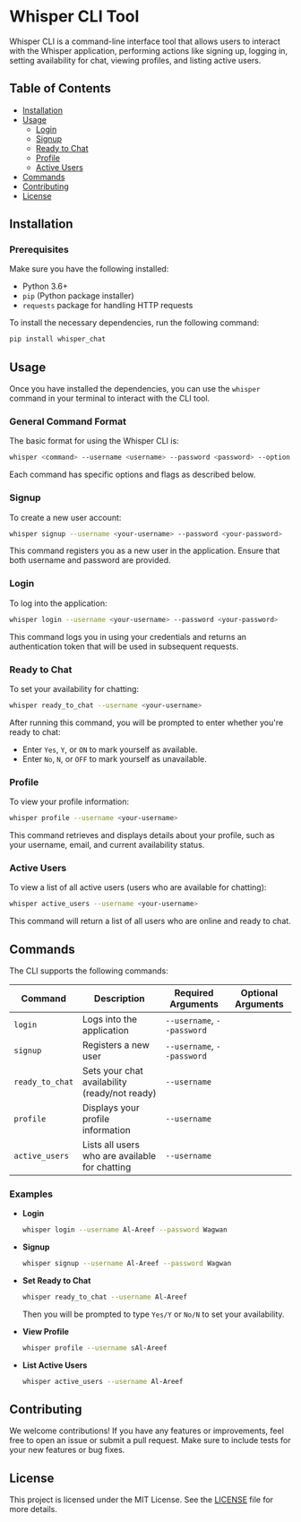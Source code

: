 
# Whisper CLI Tool

Whisper CLI is a command-line interface tool that allows users to interact with the Whisper application, performing actions like signing up, logging in, setting availability for chat, viewing profiles, and listing active users.

## Table of Contents
- [Installation](#installation)
- [Usage](#usage)
  - [Login](#login)
  - [Signup](#signup)
  - [Ready to Chat](#ready-to-chat)
  - [Profile](#profile)
  - [Active Users](#active-users)
- [Commands](#commands)
- [Contributing](#contributing)
- [License](#license)

## Installation

### Prerequisites
Make sure you have the following installed:
- Python 3.6+
- `pip` (Python package installer)
- `requests` package for handling HTTP requests

To install the necessary dependencies, run the following command:
```bash
pip install whisper_chat
```

## Usage

Once you have installed the dependencies, you can use the `whisper` command in your terminal to interact with the CLI tool.

### General Command Format

The basic format for using the Whisper CLI is:
```bash
whisper <command> --username <username> --password <password> --option <option>
```

Each command has specific options and flags as described below.

### Signup
To create a new user account:
```bash
whisper signup --username <your-username> --password <your-password>
```

This command registers you as a new user in the application. Ensure that both username and password are provided.

### Login
To log into the application:
```bash
whisper login --username <your-username> --password <your-password>
```

This command logs you in using your credentials and returns an authentication token that will be used in subsequent requests.


### Ready to Chat
To set your availability for chatting:
```bash
whisper ready_to_chat --username <your-username>
```

After running this command, you will be prompted to enter whether you're ready to chat:
- Enter `Yes`, `Y`, or `ON` to mark yourself as available.
- Enter `No`, `N`, or `OFF` to mark yourself as unavailable.

### Profile
To view your profile information:
```bash
whisper profile --username <your-username>
```

This command retrieves and displays details about your profile, such as your username, email, and current availability status.

### Active Users
To view a list of all active users (users who are available for chatting):
```bash
whisper active_users --username <your-username>
```

This command will return a list of all users who are online and ready to chat.

## Commands

The CLI supports the following commands:

| Command         | Description                                       | Required Arguments          | Optional Arguments |
|-----------------|---------------------------------------------------|-----------------------------|--------------------|
| `login`         | Logs into the application                         | `--username`, `--password`  |                    |
| `signup`        | Registers a new user                              | `--username`, `--password`  |                    |
| `ready_to_chat` | Sets your chat availability (ready/not ready)      | `--username`                |                    |
| `profile`       | Displays your profile information                 | `--username`                |                    |
| `active_users`  | Lists all users who are available for chatting     | `--username`                |                    |

### Examples

- **Login**
  ```bash
  whisper login --username Al-Areef --password Wagwan
- **Signup**
  ```bash
  whisper signup --username Al-Areef --password Wagwan
  ```
- **Set Ready to Chat**
  ```bash
  whisper ready_to_chat --username Al-Areef
  ```
  Then you will be prompted to type `Yes/Y` or `No/N` to set your availability.
  
- **View Profile**
  ```bash
  whisper profile --username sAl-Areef
  ```

- **List Active Users**
  ```bash
  whisper active_users --username Al-Areef
  ```

## Contributing

We welcome contributions! If you have any features or improvements, feel free to open an issue or submit a pull request. Make sure to include tests for your new features or bug fixes.

## License

This project is licensed under the MIT License. See the [LICENSE](./LICENSE) file for more details.
